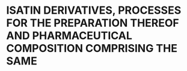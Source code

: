 # ISATIN DERIVATIVES, PROCESSES FOR THE PREPARATION THEREOF AND PHARMACEUTICAL COMPOSITION COMPRISING THE SAME